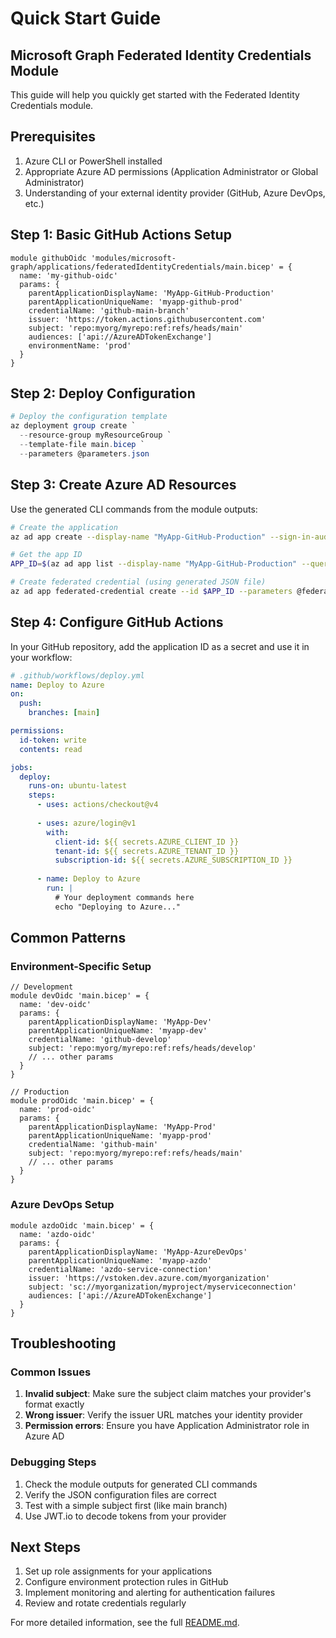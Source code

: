 # Quick Start Guide

## Microsoft Graph Federated Identity Credentials Module

This guide will help you quickly get started with the Federated Identity Credentials module.

## Prerequisites

1. Azure CLI or PowerShell installed
2. Appropriate Azure AD permissions (Application Administrator or Global Administrator)
3. Understanding of your external identity provider (GitHub, Azure DevOps, etc.)

## Step 1: Basic GitHub Actions Setup

```bicep
module githubOidc 'modules/microsoft-graph/applications/federatedIdentityCredentials/main.bicep' = {
  name: 'my-github-oidc'
  params: {
    parentApplicationDisplayName: 'MyApp-GitHub-Production'
    parentApplicationUniqueName: 'myapp-github-prod'
    credentialName: 'github-main-branch'
    issuer: 'https://token.actions.githubusercontent.com'
    subject: 'repo:myorg/myrepo:ref:refs/heads/main'
    audiences: ['api://AzureADTokenExchange']
    environmentName: 'prod'
  }
}
```

## Step 2: Deploy Configuration

```powershell
# Deploy the configuration template
az deployment group create `
  --resource-group myResourceGroup `
  --template-file main.bicep `
  --parameters @parameters.json
```

## Step 3: Create Azure AD Resources

Use the generated CLI commands from the module outputs:

```bash
# Create the application
az ad app create --display-name "MyApp-GitHub-Production" --sign-in-audience "AzureADMyOrg"

# Get the app ID
APP_ID=$(az ad app list --display-name "MyApp-GitHub-Production" --query "[0].appId" -o tsv)

# Create federated credential (using generated JSON file)
az ad app federated-credential create --id $APP_ID --parameters @federated-credential.json
```

## Step 4: Configure GitHub Actions

In your GitHub repository, add the application ID as a secret and use it in your workflow:

```yaml
# .github/workflows/deploy.yml
name: Deploy to Azure
on:
  push:
    branches: [main]

permissions:
  id-token: write
  contents: read

jobs:
  deploy:
    runs-on: ubuntu-latest
    steps:
      - uses: actions/checkout@v4
      
      - uses: azure/login@v1
        with:
          client-id: ${{ secrets.AZURE_CLIENT_ID }}
          tenant-id: ${{ secrets.AZURE_TENANT_ID }}
          subscription-id: ${{ secrets.AZURE_SUBSCRIPTION_ID }}
      
      - name: Deploy to Azure
        run: |
          # Your deployment commands here
          echo "Deploying to Azure..."
```

## Common Patterns

### Environment-Specific Setup

```bicep
// Development
module devOidc 'main.bicep' = {
  name: 'dev-oidc'
  params: {
    parentApplicationDisplayName: 'MyApp-Dev'
    parentApplicationUniqueName: 'myapp-dev'
    credentialName: 'github-develop'
    subject: 'repo:myorg/myrepo:ref:refs/heads/develop'
    // ... other params
  }
}

// Production  
module prodOidc 'main.bicep' = {
  name: 'prod-oidc'
  params: {
    parentApplicationDisplayName: 'MyApp-Prod'
    parentApplicationUniqueName: 'myapp-prod'
    credentialName: 'github-main'
    subject: 'repo:myorg/myrepo:ref:refs/heads/main'
    // ... other params
  }
}
```

### Azure DevOps Setup

```bicep
module azdoOidc 'main.bicep' = {
  name: 'azdo-oidc'
  params: {
    parentApplicationDisplayName: 'MyApp-AzureDevOps'
    parentApplicationUniqueName: 'myapp-azdo'
    credentialName: 'azdo-service-connection'
    issuer: 'https://vstoken.dev.azure.com/myorganization'
    subject: 'sc://myorganization/myproject/myserviceconnection'
    audiences: ['api://AzureADTokenExchange']
  }
}
```

## Troubleshooting

### Common Issues

1. **Invalid subject**: Make sure the subject claim matches your provider's format exactly
2. **Wrong issuer**: Verify the issuer URL matches your identity provider
3. **Permission errors**: Ensure you have Application Administrator role in Azure AD

### Debugging Steps

1. Check the module outputs for generated CLI commands
2. Verify the JSON configuration files are correct
3. Test with a simple subject first (like main branch)
4. Use JWT.io to decode tokens from your provider

## Next Steps

1. Set up role assignments for your applications
2. Configure environment protection rules in GitHub
3. Implement monitoring and alerting for authentication failures
4. Review and rotate credentials regularly

For more detailed information, see the full [README.md](./README.md).
